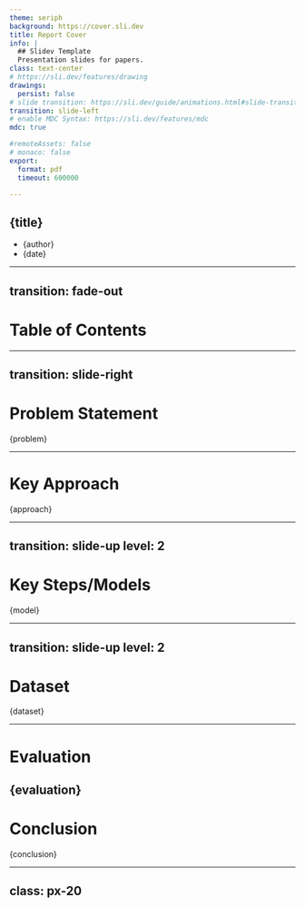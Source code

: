 ```yaml
---
theme: seriph
background: https://cover.sli.dev
title: Report Cover
info: |
  ## Slidev Template
  Presentation slides for papers.
class: text-center
# https://sli.dev/features/drawing
drawings:
  persist: false
# slide transition: https://sli.dev/guide/animations.html#slide-transitions
transition: slide-left
# enable MDC Syntax: https://sli.dev/features/mdc
mdc: true

#remoteAssets: false
# monaco: false
export:
  format: pdf
  timeout: 600000 

---
```


## {title}
- {author}
- {date}

<!--
The last comment block of each slide will be treated as slide notes. It will be visible and editable in Presenter Mode along with the slide. [Read more in the docs]
-->

---
transition: fade-out
---

# Table of Contents

<Toc text-sm minDepth="1" maxDepth="2" />

---
transition: slide-right
---


# Problem Statement
{problem}


<!-- <div grid="~ cols-2 gap-2" m="t-2">

```yaml
---
topic: llm
---
```

<img border="rounded" src="https://github.com/slidevjs/themes/blob/main/screenshots/theme-default/01.png?raw=true" alt="">

</div> -->

---

# Key Approach
{approach}

<!-- - 📝 **Point** - content of point
<br>
<br> -->

<!--
You can have `style` tag in markdown to override the style for the current page.
-->

<!--
Innovations
-->

---
transition: slide-up
level: 2
---

# Key Steps/Models
{model}
<!-- Use code snippets and get the highlighting directly, and even types hover!


<!-- <arrow v-click="[4, 5]" x1="350" y1="310" x2="195" y2="334" color="#953" width="2" arrowSize="1" /> -->
<!-- Footer -->
<!-- Inline style -->

<!--
Notes can also sync with clicks
-->

---
transition: slide-up
level: 2
---

# Dataset 
{dataset}
<!-- It supports animations across multiple code snippets.

Add multiple code blocks and wrap them with <code>````md magic-move</code> (four backticks) to enable the magic move. For example: -->


---

# Evaluation 
{evaluation}
---

# Conclusion
{conclusion}
<!-- <div grid="~ cols-2 gap-4">
<div>

You can use Vue components directly inside your slides.

</div>
</div> -->

<!--
Presenter note with **bold**, *italic*, and ~~striked~~ text.
-->

---
class: px-20
---

<!-- # Learn More

[Documentation](https://sli.dev) · [GitHub](https://github.com/slidevjs/slidev) · [Showcases](https://sli.dev/resources/showcases)
 -->